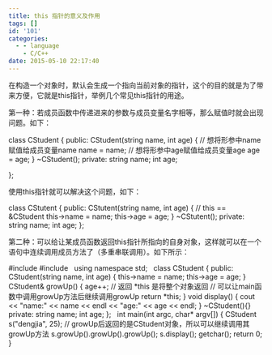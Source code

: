 ```yaml
---
title: this 指针的意义及作用
tags: []
id: '101'
categories:
  - - language
    - C/C++
date: 2015-05-10 22:17:40
---
```


在构造一个对象时，默认会生成一个指向当前对象的指针，这个的目的就是为了带来方便，它就是this指针，举例几个常见this指针的用途。
<!-- more -->
第一种：若成员函数中传递进来的参数与成员变量名字相等，那么赋值时就会出现问题。如下：

class CStudent
{
public:
CStudent(string name, int age)
{
// 想将形参中name赋值给成员变量name
name = name;
// 想将形参中age赋值给成员变量age
age = age;
}
~CStudent();
private:
string name;
int age;

};

使用this指针就可以解决这个问题，如下：

class CStutent
{
public:
CStutent(string name, int age)
{
// this == &CStudent
this->name = name;
this->age = age;
}
~CStutent();
private:
string name;
int age;
};

第二种：可以给让某成员函数返回this指针所指向的自身对象，这样就可以在一个语句中连续调用成员方法了（多重串联调用）。如下所示：

#include <iostream>
#include <string>
 
using namespace std;
 
class CStudent
{
public:
CStudent(string name, int age)
{
this->name = name;
this->age = age;
}
 
CStudent& growUp()
{
age++;
// 返回 \*this 是将整个对象返回
// 可以让main函数中调用growUp方法后继续调用growUp
return \*this;
}
void display()
{ 
cout << "name:" << name << endl << "age:" << age << endl;
}
~CStudent(){}
private:
string name;
int age;
};
 
int main(int argc, char\* argv\[\])
{
CStudent s("dengjia", 25);
// growUp后返回的是CStudent对象，所以可以继续调用其growUp方法
s.growUp().growUp().growUp();
s.display();
getchar();
return 0;
}